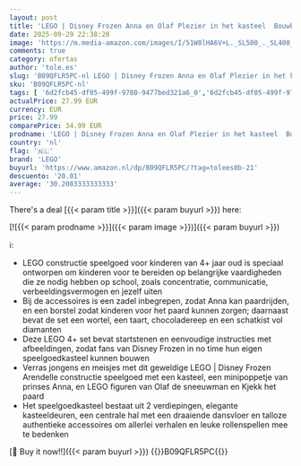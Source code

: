 ```yaml
---
layout: post
title: 'LEGO | Disney Frozen Anna en Olaf Plezier in het kasteel  Bouwbare Frozen Film Speelgoed Set met Paard  Poppetje en Sneeuwman Figuren  Prinses Cadeau voor Kinderen  Meisjes en Jongens 43204'
date: 2025-09-29 22:38:20
image: 'https://m.media-amazon.com/images/I/51W8lHA6V+L._SL500_._SL400_.jpg'
comments: true
category: ofertas
author: 'tole.es'
slug: 'B09QFLR5PC-nl LEGO | Disney Frozen Anna en Olaf Plezier in het kasteel...'
sku: 'B09QFLR5PC-nl'
tags: [ '6d2fcb45-df05-499f-9780-9477bed321a6_0','6d2fcb45-df05-499f-9780-9477bed321a6_2601','Arborist Merchandising Root','Bouw- & constructiespeelgoed','Self Service','Sinterklaas','Special Features Stores','Speelfiguren','Speelgoed & spellen','Speelgoedbouwsets','Speelsets met speelfiguurtjes','lego','🇳🇱', ]
actualPrice: 27.99 EUR
currency: EUR
price: 27.99
comparePrice: 34.99 EUR
prodname: 'LEGO | Disney Frozen Anna en Olaf Plezier in het kasteel  Bouwbare Frozen Film Speelgoed Set met Paard  Poppetje en Sneeuwman Figuren  Prinses Cadeau voor Kinderen  Meisjes en Jongens 43204'
country: 'nl'
flag: '🇳🇱'
brand: 'LEGO'
buyurl: 'https://www.amazon.nl/dp/B09QFLR5PC/?tag=tolees0b-21'
descuento: '20.01'
average: '30.2083333333333'
---
```


There's a deal [{{< param title >}}]({{< param buyurl >}})  here:

[![{{< param prodname >}}]({{< param image >}})]({{< param buyurl >}})

ℹ️:

- LEGO constructie speelgoed voor kinderen van 4+ jaar oud is speciaal ontworpen om kinderen voor te bereiden op belangrijke vaardigheden die ze nodig hebben op school, zoals concentratie, communicatie, verbeeldingsvermogen en jezelf uiten
- Bij de accessoires is een zadel inbegrepen, zodat Anna kan paardrijden, en een borstel zodat kinderen voor het paard kunnen zorgen; daarnaast bevat de set een wortel, een taart, chocoladereep en een schatkist vol diamanten
- Deze LEGO 4+ set bevat startstenen en eenvoudige instructies met afbeeldingen, zodat fans van Disney Frozen in no time hun eigen speelgoedkasteel kunnen bouwen
- Verras jongens en meisjes met dit geweldige LEGO | Disney Frozen Arendelle constructie speelgoed met een kasteel, een minipoppetje van prinses Anna, en LEGO figuren van Olaf de sneeuwman en Kjekk het paard
- Het speelgoedkasteel bestaat uit 2 verdiepingen, elegante kasteeldeuren, een centrale hal met een draaiende dansvloer en talloze authentieke accessoires om allerlei verhalen en leuke rollenspellen mee te bedenken

[🛒 Buy it now!!]({{< param buyurl >}})
{{<world>}}B09QFLR5PC{{</world>}}
